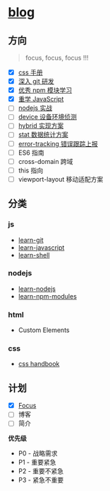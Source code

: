 # [blog](https://deepjs.net)

## 方向

> focus, focus, focus !!!

- [x] [css 手册](https://css.deepjs.net)
- [x] [深入 git 研发](https://git.deepjs.net)
- [x] [优秀 npm 模块学习](https://npm.deepjs.net)
- [x] [重学 JavaScript](https://js.deepjs.net)
- [ ] [nodejs 实战](https://nodejs.deepjs.net)
- [ ] [device 设备环境侦测](https://github.com/deepjs-net/device)
- [ ] [hybrid 实现方案](https://github.com/deepjs-net/hybrid)
- [ ] [stat 数据统计方案](https://github.com/deepjs-net/stat)
- [ ] [error-tracking 错误跟踪上报](https://github.com/deepjs-net/error-tracking)
- [ ] ES6 指南
- [ ] cross-domain 跨域
- [ ] this 指向
- [ ] viewport-layout 移动适配方案

## 分类

### js

- [learn-git](https://git.deepjs.net)
- [learn-javascript](https://js.deepjs.net)
- [learn-shell](https://shell.deepjs.net)

### nodejs

- [learn-nodejs](https://nodejs.deepjs.net)
- [learn-npm-modules](https://npm.deepjs.net)

### html

- Custom Elements

### css

- [css handbook](https://css.deepjs.net)

## 计划

- [x] [Focus](./focus.md)
- [ ] 博客
- [ ] 简介

**优先级**

- P0 - 战略需求
- P1 - 重要紧急
- P2 - 重要不紧急
- P3 - 紧急不重要
